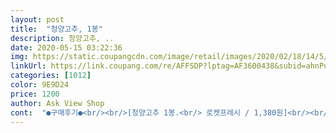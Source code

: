 ```yaml
---
layout: post 
title:  "청양고추, 1봉" 
description: 청양고추, ..
date: 2020-05-15 03:22:36 
img: https://static.coupangcdn.com/image/retail/images/2020/02/18/14/5/c6e132e2-e013-4ace-95a8-1f67487deec0.jpg 
linkUrl: https://link.coupang.com/re/AFFSDP?lptag=AF3600438&subid=ahnPublicAsk&pageKey=1273850017&itemId=2279388010&vendorItemId=70276528331&traceid=V0-113-205927467651e8d2 
categories: [1012] 
color: 9E9D24 
price: 1200 
author: Ask View Shop 
cont:  "●구매후기●<br/><br/>[청양고추 1봉.<br/> 로켓프레시 / 1,380원]<br/>​<br/>결론은.<br/>.<br/> 글쎄요.<br/> 제가 받은것만 안매운게 온걸까요? 한봉에 들려있는 청양고추를 전부 맛본건 아니지만, 제가 구입한 청양고추는 안맵다 라는 결론을 내렸습니다.<br/> 한품종에 같은 뿌리와 줄기를 타고 주렁주렁 자란 고추를 채취해 받은걸테니 다른것을 먹어보지 않아도 비슷하지 않을까 싶은 생각이 들었거든요.<br/> 다음에는 다른 고추를 사보는 걸로<br/>고추도 매콤하니 맛있게 잘 만들어먹었어요.<br/>.<br/><br/>고추에 들어있는 캡사이신 성분은 위액 분비를 촉진시키고 단백질의 소화를 도와줍니다  특히 입맛이 없을때 매콤하게 먹게 되면 입맛이 살아 납니다 청양고추가 많이 맵지 않아서 입맛이 되살아 나진 않았지만 내가 만든 부추전이라 그래도 맛있게 먹었습니다 ;;<br/>구매하는데 도움이 되길 바랍니다<br/>그<br/>그래도 안 맵네요 대박!! 전혀 안 매워요 안 매운 청양고추를 나 왜 넣은거니!! 뭐 이렇게 하나도 안 매운걸 판매자는 납품을 한대요??? 장난하나요!! 판매자는 이런걸 판매를 합니꽈!!! 하나도 안 맵구만 이럴거면 그냥 고추라고 판매를 하세요!!<br/>그리고 비타민 A, B, 칼슘, 인, 철분, 칼륨 같은 성분들이 골고루  있어서 다양한 영양소를 섭취할수 있는 장점이 있습니다 청양고추는 살균 작용 항산화작용, 항암효과까지 있어서 건강에 도움을 주고 비타민씨가 풍부하기 때문에 감기나 두통 같은 질병에 도움을 줍니다<br/>꼬다리붙은 나머지 반쪽도 마저 먹더니 왜 안맵지 이거 그냥 풋고추네 이러면서 잘 먹더라구요.<br/> 근데 저희 신랑은 꽁지부분을 꼬다리만 때고 다 먹질 않고 늘 꽁지랑 붙은 몸통에 끝투머리도 조금씩 남기는 이상한 습관이 있는데.<br/>.<br/> 이번꺼도 끝까지 안먹고 버리기에 제가 주어서 먹는데 아주아주 미약하게 매운끼가 스을쩍 느껴지긴 하더라구요.<br/><br/>나머지는 다 쫑쫑 썰어서 냉동실행 ㅋㅋㅋ 당분간 고추 살일은 없을꺼 같아요<br/>데!!!!<br/>랜덤으로 아무거나 꺼내어 쌈장만 찍어 쌩으로 한개를 먹어 봤어요.<br/> 저는 매운걸 엄청 무진장 잘 먹어 덜 느껴졌을 수도 있으니 그점은 감안 하시고 제입엔 그닥 맵게 느껴지진 않았어요.<br/> 음.<br/>.<br/> 맵다 안맵다 중에 하나를 꼽으라면 안맵다에 가깝다는게 더 맞는표현 같네요.<br/><br/>런<br/>매운 청양고추는 어디에 있는지!! 담에는 다른제품으로 구매해야겠습니다 ;; 이 제품은 안 매우니 참고하시구요;; 이름은 청양고추인데 안 매운거 좋아하는분은 구매해도 괜찮을거 같습니다.<br/><br/>부추전에 넣을려고 구매했는데  이 고추도 왜이리 안 매운지.<br/>.<br/> 청양고추라는 이름값을 못하고 있네요자르면서 보니 약간 시들한것도 있긴 합니다.<br/> <br/>부추전에는 청양고추를 넣어야 맛있어서 꼭 넣어줘야 하는데 안 매우니 그 맛이 안 납니다 흑흑<br/>솔직한 구매후기입니다<br/>수미네 반찬보고 고추다짐 해먹으려고 주문했는데 잘못 시켜서 10봉지나 시켰어요 ㅎㅎ<br/>시금치 된장국 끓일때 제법 얄쌍한 놈으로 2개 골라 채썰어 넣었는데 썰면서도 매운향이 안느껴졌어요.<br/> 매운거 못먹는 신랑도 고추 좀 넣지 그러더라구요.<br/> 2개나 넣은거다 하니까 매운맛 못느끼겠다 하네요;; 저희 신랑은 요리에 빠져 맛과 향에 번진 매운맛은 땀 흠뻑 흘리면서 그래도 조금씩은 먹는 타입이고 너무매우면 입에도 안댑니다.<br/><br/>시아버지가 주차장 텃밭에 청양고추를 심어놔서 그걸 사용하느라 한동안 구입할 일이 없었는데 다 써서 구입해 봤어요.<br/> 육안상 보기에 싱싱해 보였고 모양은 얄쌍한것과 제법 통실한것이 섞여왔지만 초록초록 짙은 색의 고추로 맵겠다 싶어 그순간 만큼은 참 좋았습니다.<br/><br/>안 매워서 많이 아쉽긴 합니다.<br/> 매운거 잘 먹지도 못하고 매운거 먹은 다음날에는 화장실을 방인거마냥 들락거리는데 그래도 매운맛이 좋습니다.<br/>!!! 매운맛은 기분좋은 중독과 같은 맥락입니다<br/>열봉지 다하지 않고 두봉지 정도 했어요<br/>처음에 매울까바 몇개만 넣어서 먹어보니 한개도 안 매워서 한봉지를 부추전에 다 때려 넣었숩니다<br/>청양고추는 고기 먹을때 마늘과 썰어주면 쌈장 얹어 쌈싸 먹을때 먹는게 다고 그나마도 매운고추면 마늘만 먹는데요.<br/> 제가 매운지 안매운지 확인 좀 해달라고 쌩으로 씻어 쌈장과 줬더니 반을 댕강잘라 한쪽을 먹는데 얼굴색 안변하고 땀도 안흘리며 잘 먹더니.<br/>.<br/> 뭐야 이거 안매운데 청양고추 산거 맞아?이러더라구요.<br/><br/>청양고추는 비타민씨가 과일만큼이나 풍부하게 들어있습니다.<br/> 그래서 하루에 청양고추를 두세개만 먹어도, 하루 비타민 권장량을  모두 채울수가 있습니다<br/>한봉지에 1416개 정도 있은거 같아요<br/>" 
---
```

